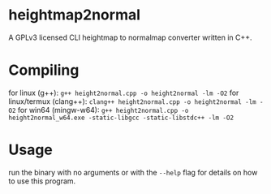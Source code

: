 # heightmap2normal
A GPLv3 licensed CLI heightmap to normalmap converter written in C++.

# Compiling
for linux (g++): `g++ height2normal.cpp -o height2normal -lm -O2`
for linux/termux (clang++): `clang++ height2normal.cpp -o height2normal -lm -O2`
for win64 (mingw-w64): `g++ height2normal.cpp -o height2normal_w64.exe -static-libgcc -static-libstdc++ -lm -O2`

# Usage
run the binary with no arguments or with the `--help` flag for details on how to use this program.
